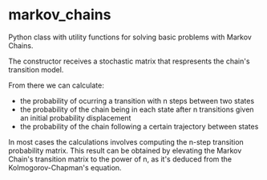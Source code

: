 # markov_chains
Python class with utility functions for solving basic problems with Markov Chains.

The constructor receives a stochastic matrix that respresents the chain's transition model.

From there we can calculate:
- the probability of ocurring a transition with n steps between two states
- the probability of the chain being in each state after n transitions given an initial probability displacement
- the probability of the chain following a certain trajectory between states

In most cases the calculations involves computing the n-step transition probability matrix.
This result can be obtained by elevating the Markov Chain's transition matrix to the power of n, as it's deduced from the Kolmogorov-Chapman's equation.
